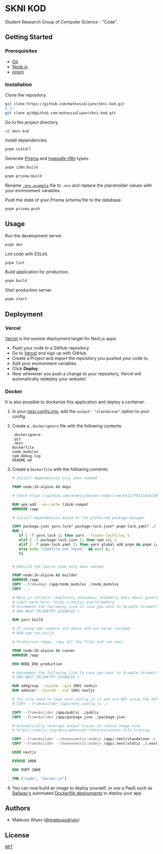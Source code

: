 # SKNI KOD

Student Research Group of Computer Science - "Code".

## Getting Started

### Prerequisites

- [Git](https://git-scm.com/)
- [Node.js](https://nodejs.org/)
- [pnpm](https://pnpm.io/)

### Installation

Clone the repository.

```bash
git clone https://github.com/mateuszaliyev/skni-kod.git
# or
git clone git@github.com:mateuszaliyev/skni-kod.git
```

Go to the project directory.

```bash
cd skni-kod
```

Install dependencies.

```bash
pnpm install
```

Generate [Prisma]() and [typesafe-i18n]() types.

```bash
pnpm i18n:build
```

```bash
pnpm prisma:build
```

Rename [`.env.example`](./.env.example) file to `.env` and replace the
placeholder values with your environment variables.

Push the state of your Prisma schema file to the database.

```bash
pnpm prisma:push
```

## Usage

Run the development server.

```bash
pnpm dev
```

Lint code with ESLint.

```bash
pnpm lint
```

Build application for production.

```bash
pnpm build
```

Start production server.

```bash
pnpm start
```

## Deployment

### Vercel

[Vercel](https://vercel.com/) is the easiest deployment target for Next.js apps.

- Push your code to a GitHub repository.
- Go to [Vercel](https://vercel.com/) and sign up with GitHub.
- Create a Project and import the repository you pushed your code to.
- Add your environment variables.
- Click **Deploy**
- Now whenever you push a change to your repository, Vercel will automatically
  redeploy your website!

### Docker

It is also possible to dockerize this application and deploy a container.

1. In your [next.config.mjs](./next.config.mjs), add the `output: "standalone"`
   option to your config.

2. Create a `.dockerignore` file with the following contents:

   ```
   .dockerignore
   .git
   .next
   Dockerfile
   node_modules
   npm-debug.log
   README.md
   ```

3. Create a `Dockerfile` with the following contents:

   ```Dockerfile
   # Install dependencies only when needed

   FROM node:16-alpine AS deps

   # Check https://github.com/nodejs/docker-node/tree/b4117f9333da4138b03a546ec926ef50a31506c3#nodealpine to understand why libc6-compat might be needed.

   RUN apk add --no-cache libc6-compat
   WORKDIR /app

   # Install dependencies based on the preferred package manager

   COPY package.json yarn.lock* package-lock.json* pnpm-lock.yaml* ./
   RUN \
      if [ -f yarn.lock ]; then yarn --frozen-lockfile; \
      elif [ -f package-lock.json ]; then npm ci; \
      elif [ -f pnpm-lock.yaml ]; then yarn global add pnpm && pnpm i; \
      else echo "Lockfile not found." && exit 1; \
      fi


   # Rebuild the source code only when needed

   FROM node:16-alpine AS builder
   WORKDIR /app
   COPY --from=deps /app/node_modules ./node_modules
   COPY . .

   # Next.js collects completely anonymous telemetry data about general usage.
   # Learn more here: https://nextjs.org/telemetry
   # Uncomment the following line in case you want to disable telemetry during the build.
   # ENV NEXT_TELEMETRY_DISABLED 1

   RUN yarn build

   # If using npm comment out above and use below instead
   # RUN npm run build

   # Production image, copy all the files and run next

   FROM node:16-alpine AS runner
   WORKDIR /app

   ENV NODE_ENV production

   # Uncomment the following line in case you want to disable telemetry during runtime.
   # ENV NEXT_TELEMETRY_DISABLED 1

   RUN addgroup --system --gid 1001 nodejs
   RUN adduser --system --uid 1001 nextjs

   # You only need to copy next.config.js if you are NOT using the default configuration
   # COPY --from=builder /app/next.config.js ./

   COPY --from=builder /app/public ./public
   COPY --from=builder /app/package.json ./package.json

   # Automatically leverage output traces to reduce image size
   # https://nextjs.org/docs/advanced-features/output-file-tracing

   COPY --from=builder --chown=nextjs:nodejs /app/.next/standalone ./
   COPY --from=builder --chown=nextjs:nodejs /app/.next/static ./.next/static

   USER nextjs

   EXPOSE 3000

   ENV PORT 3000

   CMD ["node", "server.js"]
   ```

4. You can now build an image to deploy yourself, or use a PaaS such as
   [Railway's](https://railway.app/) automated
   [Dockerfile deployments](https://docs.railway.app/deploy/dockerfiles/) to
   deploy your app.

## Authors

- Mateusz Aliyev ([@mateuszaliyev](https://github.com/mateuszaliyev))

## License

[MIT](./LICENSE)
